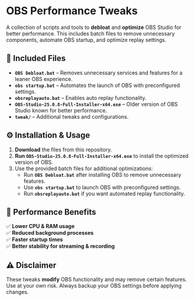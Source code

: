 # OBS Performance Tweaks  

A collection of scripts and tools to **debloat** and **optimize** OBS Studio for better performance. This includes batch files to remove unnecessary components, automate OBS startup, and optimize replay settings.  

## 📂 Included Files  

- **`OBS Debloat.bat`** – Removes unnecessary services and features for a leaner OBS experience.  
- **`obs startup.bat`** – Automates the launch of OBS with preconfigured settings.  
- **`obsreplayauto.bat`** – Enables auto replay functionality.  
- **`OBS-Studio-25.0.8-Full-Installer-x64.exe`** – Older version of OBS Studio known for better performance.  
- **`tweak/`** – Additional tweaks and configurations.  

## ⚙️ Installation & Usage  

1. **Download** the files from this repository.  
2. **Run `OBS-Studio-25.0.8-Full-Installer-x64.exe`** to install the optimized version of OBS.  
3. Use the provided batch files for additional optimizations:  
   - Run **`OBS Debloat.bat`** after installing OBS to remove unnecessary features.  
   - Use **`obs startup.bat`** to launch OBS with preconfigured settings.  
   - Run **`obsreplayauto.bat`** if you want automated replay functionality.  

## 🚀 Performance Benefits  

✅ **Lower CPU & RAM usage**  
✅ **Reduced background processes**  
✅ **Faster startup times**  
✅ **Better stability for streaming & recording**  

## ⚠️ Disclaimer  

These tweaks **modify** OBS functionality and may remove certain features. Use at your own risk. Always backup your OBS settings before applying changes.  


